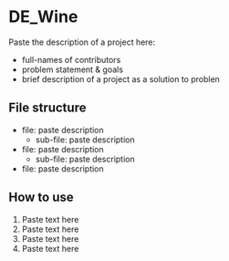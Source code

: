 # DE_Wine
Paste the description of a project here:   
- full-names of contributors
- problem statement & goals
- brief description of a project as a solution to problen
  


## File structure
- file: paste description
    -  sub-file: paste description
- file: paste description 
    -  sub-file: paste description
- file: paste description 



## How to use
1. Paste text here
2. Paste text here
3. Paste text here
4. Paste text here

